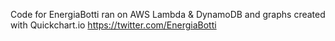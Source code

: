 Code for EnergiaBotti ran on AWS Lambda & DynamoDB and graphs created with Quickchart.io
https://twitter.com/EnergiaBotti
